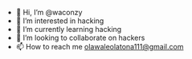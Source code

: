 - 👋 Hi, I’m @waconzy
- 👀 I’m interested in hacking
- 🌱 I’m currently learning hacking
- 💞️ I’m looking to collaborate on hackers
- 📫 How to reach me olawaleolatona111@gmail.com

<!---
waconzy/waconzy is a ✨ special ✨ repository because its `README.md` (this file) appears on your GitHub profile.
You can click the Preview link to take a look at your changes.
--->
